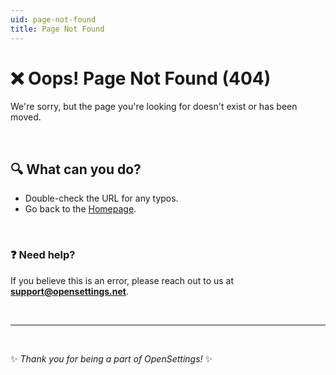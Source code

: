 ```yaml
---
uid: page-not-found
title: Page Not Found
---
```


# ❌ Oops! Page Not Found (404)

We're sorry, but the page you're looking for doesn't exist or has been moved.

<br />

## 🔍 What can you do?

- Double-check the URL for any typos.  
- Go back to the [Homepage](index.md).  

<br />

### ❓ Need help?  

If you believe this is an error, please reach out to us at **[support@opensettings.net](mailto:support@opensettings.net)**.  

<br />

---

<br />

✨ *Thank you for being a part of OpenSettings!* ✨  